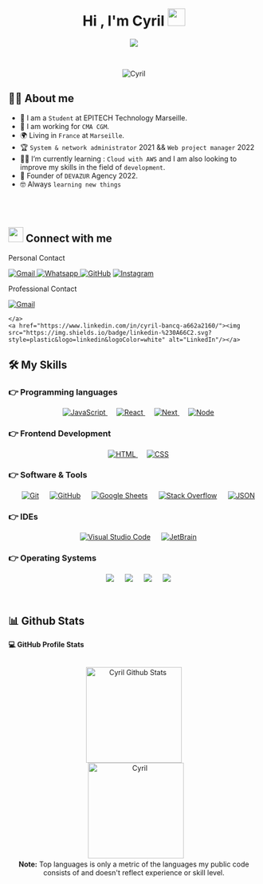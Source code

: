 <h1 align="center">Hi , I'm Cyril <img src="https://media.giphy.com/media/hvRJCLFzcasrR4ia7z/giphy.gif" width="35"></h1>
<p align="center">
  <a href="https://github.com/DenverCoder1/readme-typing-svg"><img src="https://readme-typing-svg.herokuapp.com?lines=Web+&+Mobile+Developper;Student+Epitech+Technology;React+Node;Always%20learning%20new%20things&](https://readme-typing-svg.herokuapp.com?font=Fira+Code&pause=500&color=2B9FF3&width=435&lines=Web+%26+Mobile+Developper;Student+Epitech+Technology;React+%26+Node+%26+Next+JS;Always+learning+new+things&center=true&width=500&height=50"></a>
</p>


<br>

<p align="center"> 
	<img src="https://komarev.com/ghpvc/?username=cyril-bancqlabel=Profile%20views&color=0e75b6&style=plastic" alt="Cyril" /> 
</p>


## :sassy_man:  About me
- :school: I am a `Student` at EPITECH Technology Marseille.
- :briefcase: I am working for `CMA CGM`.
- :earth_africa: Living in `France` at `Marseille`.
- :trophy: `System & network administrator` 2021 && `Web project manager` 2022 
- :student: I’m currently learning : `Cloud with AWS` and I am also looking to improve my skills in the field of `development`.
- :office: Founder of `DEVAZUR` Agency 2022.
- :nerd_face: Always `learning new things`

<br>
<br>

## <img src="https://media.giphy.com/media/iY8CRBdQXODJSCERIr/giphy.gif" width="30px"> Connect with me
<p>
	<p>Personal Contact</p>
	<a href="mailto:cyril.bancq@gmail.com"><img img src="https://img.shields.io/badge/gmail-%23EA4335.svg?style=plastic&logo=gmail&logoColor=white" alt="Gmail"/>
	<a href="https://wa.me/0676988485"><img src="https://img.shields.io/badge/whatsapp-%2325D366.svg?style=plastic&logo=whatsapp&logoColor=white" alt="Whatsapp"/ </a>
		<a href="https://github.com/cyril-bancq"><img src="https://img.shields.io/badge/github-%23181717.svg?style=plastic&logo=github&logoColor=white" alt="GitHub"/></a>
			<a href="https://www.instagram.com/cyril_bancq/"><img src="https://img.shields.io/badge/instagram-%23E4405F.svg?style=plastic&logo=instagram&logoColor=white" alt="Instagram"/></a>
	<p>Professional Contact</p>
	<a href="mailto:contact@devazur.fr"><img img src="https://img.shields.io/badge/gmail-%23EA4335.svg?style=plastic&logo=gmail&logoColor=white" alt="Gmail"/></a>
	
	</a>
	<a href="https://www.linkedin.com/in/cyril-bancq-a662a2160/"><img src="https://img.shields.io/badge/linkedin-%230A66C2.svg?style=plastic&logo=linkedin&logoColor=white" alt="LinkedIn"/></a>
</p>




## 🛠️ My Skills

### 👉 Programming languages

<p align="center"> 
  &emsp;
  <a href="https://developer.mozilla.org/en-US/docs/Web/JavaScript" target="_blank"> 
     <img alt="JavaScript" src="https://img.shields.io/badge/JavaScript%20-%23F7DF1E.svg?style=plastic&logo=javascript&logoColor=black">
   </a>
     &emsp;
  <a href="https://developer.mozilla.org/en-US/docs/Web/JavaScript" target="_blank"> 
     <img alt="React" src="https://img.shields.io/badge/React%20-%23F7DF1E.svg?style=plastic&logo=react&logoColor=black">
   </a>
     &emsp;
  <a href="https://developer.mozilla.org/en-US/docs/Web/JavaScript" target="_blank"> 
     <img alt="Next" src="https://img.shields.io/badge/Next%20-%23F7DF1E.svg?style=plastic&logo=nextjs&logoColor=black">
   </a>
     &emsp;
  <a href="https://developer.mozilla.org/en-US/docs/Web/JavaScript" target="_blank"> 
     <img alt="Node" src="https://img.shields.io/badge/NodeJS%20-%23F7DF1E.svg?style=plastic&logo=nodejs&logoColor=black">
   </a>
</p>

### 👉 Frontend Development
<p align="center"> 
  &emsp; 
  <a href="https://www.w3.org/html/" target="_blank"> 
   <img alt="HTML" src="https://img.shields.io/badge/HTML5%20-%23E34F26.svg?style=plastic&logo=html5&logoColor=white">
  </a>   
  &emsp;
  <a href="https://www.w3schools.com/css/" target="_blank">
    <img alt="CSS" src="https://img.shields.io/badge/CSS%20-%231572B6.svg?style=plastic&logo=css3&logoColor=white">
  </a> 
</p>

 ### 👉 Software & Tools
 
<p align="center">
  &emsp;
    <a href="#"><img alt="Git" src="https://img.shields.io/badge/Git%20-%23F05033.svg?style=plastic&logo=git&logoColor=white"></a>
  &emsp;
    <a href="#"><img alt="GitHub" src="https://img.shields.io/badge/github-%23181717.svg?style=plastic&logo=github&logoColor=white"></a>
  &emsp;
    <a href="#"><img alt="Google Sheets" src="https://img.shields.io/badge/Google%20Sheets%20-%2334A853.svg?style=plastic&logo=google%20sheets&logoColor=white"></a>
  &emsp;
    <a href="#"><img alt="Stack Overflow" src="https://img.shields.io/badge/-Stack%20Overflow-FE7A16?style=plastic&logo=stack-overflow&logoColor=white"></a>
  &emsp;
    <a href="#"><img alt="JSON" img src="https://img.shields.io/badge/json-%23000000.svg?style=plastic&logo=json&logoColor=white"></a>
</p>

 ### 👉 IDEs
 
<p align="center">
  &emsp;
    <a href="#"><img alt="Visual Studio Code" src="https://img.shields.io/badge/Visual%20Studio%20Code-0078d7.svg?style=plastic&logo=visual-studio-code&logoColor=white"></a>
  &emsp;
    <a href="#"><img alt="JetBrain" src="https://img.shields.io/badge/jetbrains-%23000000.svg?style=plastic&logo=jetbrains&logoColor=white" /></a>
</p>

 ### 👉 Operating Systems
 
<p align="center">
  &emsp;
    <a href="#"><img src="https://img.shields.io/badge/Linux-FCC624?style=plastic&logo=linux&logoColor=black"></a>
  &emsp;
    <a href="#"><img src="https://img.shields.io/badge/Ubuntu-E95420?style=plastic&logo=ubuntu&logoColor=white"></a>
  &emsp;
    <a href="#"><img src="https://img.shields.io/badge/Windows-0078D6?style=plastic&logo=windows&logoColor=white"></a>
  &emsp;
    <a href="#"><img src="https://img.shields.io/badge/Debian-%2348B9C7.svg?style=plastic&&logo=debian&logoColor=white" /></a>	  
</p>

<br/>

## 📊 Github Stats



  <summary><b>💻 GitHub Profile Stats</b></summary>
  <br/>
  <p align="center">
    <a href="https://github.com/cyril-bancq/github-readme-stats"><img alt="Cyril Github Stats" src="https://github-readme-stats.vercel.app/api?username=cyril-bancq&show_icons=true&count_private=true&theme=algolia" height="192px"/></a>
<br/>
  &nbsp;
	  <img src="https://github-readme-stats.vercel.app/api/top-langs?username=cyril-bancq&langs_count=10&show_icons=true&locale=en&layout=compact&theme=algolia" alt="Cyril" height="192px"/>
  <br/>
  <b>Note:</b> Top languages is only a metric of the languages my public code consists of and doesn't reflect experience or skill level.
  </p>
